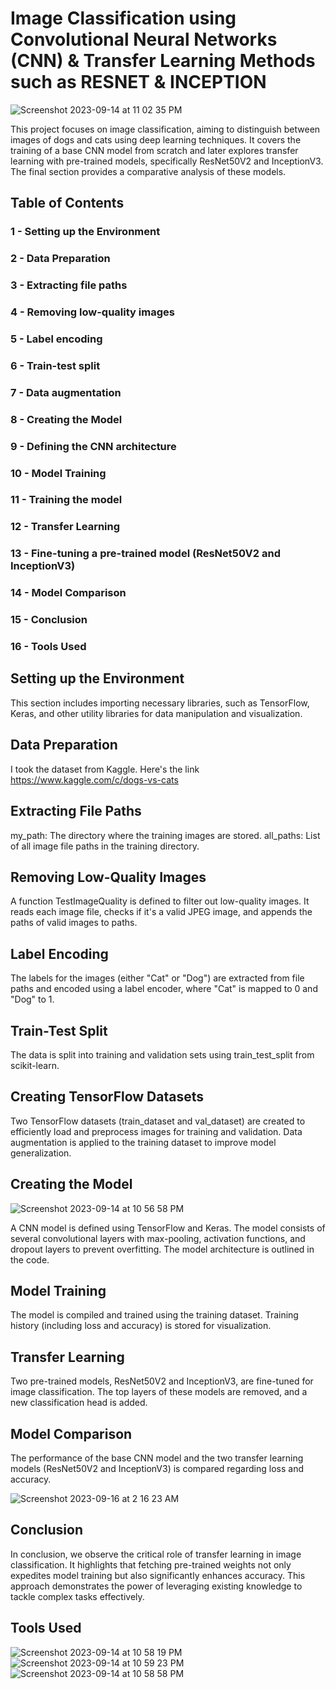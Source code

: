 # Image Classification using Convolutional Neural Networks (CNN) & Transfer Learning Methods such as RESNET & INCEPTION

![Screenshot 2023-09-14 at 11 02 35 PM](https://github.com/JatinSingh007/Data_Science_projects/assets/54170834/02217ef1-138b-4fe0-8bd3-5d56f1e17302)

This project focuses on image classification, aiming to distinguish between images of dogs and cats using deep learning techniques. It covers the training of a base CNN model from scratch and later explores transfer learning with pre-trained models, specifically ResNet50V2 and InceptionV3. The final section provides a comparative analysis of these models.

## Table of Contents

### 1 - Setting up the Environment
### 2 - Data Preparation
### 3 - Extracting file paths
### 4 - Removing low-quality images
### 5 - Label encoding
### 6 - Train-test split
### 7 - Data augmentation
### 8 - Creating the Model
### 9 - Defining the CNN architecture
### 10 - Model Training
### 11 - Training the model
### 12 - Transfer Learning
### 13 - Fine-tuning a pre-trained model (ResNet50V2 and InceptionV3)
### 14 - Model Comparison
### 15 - Conclusion
### 16 - Tools Used

## Setting up the Environment

This section includes importing necessary libraries, such as TensorFlow, Keras, and other utility libraries for data manipulation and visualization.

## Data Preparation

I took the dataset from Kaggle. Here's the link https://www.kaggle.com/c/dogs-vs-cats

## Extracting File Paths

my_path: The directory where the training images are stored.
all_paths: List of all image file paths in the training directory.

## Removing Low-Quality Images

A function TestImageQuality is defined to filter out low-quality images. It reads each image file, checks if it's a valid JPEG image, and appends the paths of valid images to paths.

## Label Encoding

The labels for the images (either "Cat" or "Dog") are extracted from file paths and encoded using a label encoder, where "Cat" is mapped to 0 and "Dog" to 1.

## Train-Test Split

The data is split into training and validation sets using train_test_split from scikit-learn.

## Creating TensorFlow Datasets

Two TensorFlow datasets (train_dataset and val_dataset) are created to efficiently load and preprocess images for training and validation. Data augmentation is applied to the training dataset to improve model generalization.

## Creating the Model

![Screenshot 2023-09-14 at 10 56 58 PM](https://github.com/JatinSingh007/Data_Science_projects/assets/54170834/2848f231-9422-462d-a59e-966602783b8a)



A CNN model is defined using TensorFlow and Keras. The model consists of several convolutional layers with max-pooling, activation functions, and dropout layers to prevent overfitting. The model architecture is outlined in the code.

## Model Training

The model is compiled and trained using the training dataset. Training history (including loss and accuracy) is stored for visualization.

## Transfer Learning

Two pre-trained models, ResNet50V2 and InceptionV3, are fine-tuned for image classification. The top layers of these models are removed, and a new classification head is added.

## Model Comparison

The performance of the base CNN model and the two transfer learning models (ResNet50V2 and InceptionV3) is compared regarding loss and accuracy.

![Screenshot 2023-09-16 at 2 16 23 AM](https://github.com/JatinSingh007/Data_Science_projects/assets/54170834/f2d9fbe6-ad9d-427d-ad1c-059362813569)


## Conclusion

In conclusion, we observe the critical role of transfer learning in image classification. It highlights that fetching pre-trained weights not only expedites model training but also significantly enhances accuracy. This approach demonstrates the power of leveraging existing knowledge to tackle complex tasks effectively.

## Tools Used

![Screenshot 2023-09-14 at 10 58 19 PM](https://github.com/JatinSingh007/Data_Science_projects/assets/54170834/4e7364c5-df31-400e-ac4b-761d1cd264db)      ![Screenshot 2023-09-14 at 10 59 23 PM](https://github.com/JatinSingh007/Data_Science_projects/assets/54170834/c9ddf2f9-81dd-4e3e-a1c9-d366300c8cbb)      ![Screenshot 2023-09-14 at 10 58 58 PM](https://github.com/JatinSingh007/Data_Science_projects/assets/54170834/806665c6-0d69-4fcd-a830-17ca9fde67dd)



